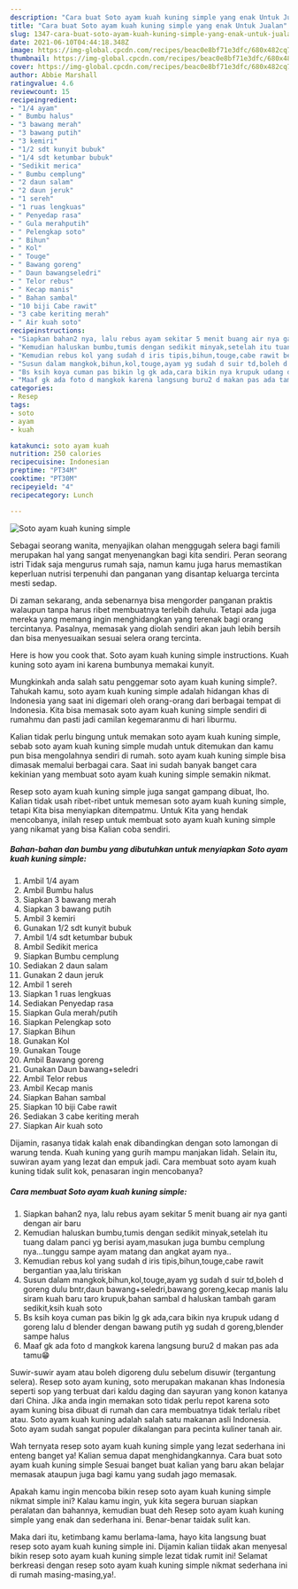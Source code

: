 ```yaml
---
description: "Cara buat Soto ayam kuah kuning simple yang enak Untuk Jualan"
title: "Cara buat Soto ayam kuah kuning simple yang enak Untuk Jualan"
slug: 1347-cara-buat-soto-ayam-kuah-kuning-simple-yang-enak-untuk-jualan
date: 2021-06-10T04:44:18.348Z
image: https://img-global.cpcdn.com/recipes/beac0e8bf71e3dfc/680x482cq70/soto-ayam-kuah-kuning-simple-foto-resep-utama.jpg
thumbnail: https://img-global.cpcdn.com/recipes/beac0e8bf71e3dfc/680x482cq70/soto-ayam-kuah-kuning-simple-foto-resep-utama.jpg
cover: https://img-global.cpcdn.com/recipes/beac0e8bf71e3dfc/680x482cq70/soto-ayam-kuah-kuning-simple-foto-resep-utama.jpg
author: Abbie Marshall
ratingvalue: 4.6
reviewcount: 15
recipeingredient:
- "1/4 ayam"
- " Bumbu halus"
- "3 bawang merah"
- "3 bawang putih"
- "3 kemiri"
- "1/2 sdt kunyit bubuk"
- "1/4 sdt ketumbar bubuk"
- "Sedikit merica"
- " Bumbu cemplung"
- "2 daun salam"
- "2 daun jeruk"
- "1 sereh"
- "1 ruas lengkuas"
- " Penyedap rasa"
- " Gula merahputih"
- " Pelengkap soto"
- " Bihun"
- " Kol"
- " Touge"
- " Bawang goreng"
- " Daun bawangseledri"
- " Telor rebus"
- " Kecap manis"
- " Bahan sambal"
- "10 biji Cabe rawit"
- "3 cabe keriting merah"
- " Air kuah soto"
recipeinstructions:
- "Siapkan bahan2 nya, lalu rebus ayam sekitar 5 menit buang air nya ganti dengan air baru"
- "Kemudian haluskan bumbu,tumis dengan sedikit minyak,setelah itu tuang dalam panci yg berisi ayam,masukan juga bumbu cemplung nya...tunggu sampe ayam matang dan angkat ayam nya.."
- "Kemudian rebus kol yang sudah d iris tipis,bihun,touge,cabe rawit bergantian yaa,lalu tiriskan"
- "Susun dalam mangkok,bihun,kol,touge,ayam yg sudah d suir td,boleh d goreng dulu bntr,daun bawang+seledri,bawang goreng,kecap manis lalu siram kuah baru taro krupuk,bahan sambal d haluskan tambah garam sedikit,ksih kuah soto"
- "Bs ksih koya cuman pas bikin lg gk ada,cara bikin nya krupuk udang d goreng lalu d blender dengan bawang putih yg sudah d goreng,blender sampe halus"
- "Maaf gk ada foto d mangkok karena langsung buru2 d makan pas ada tamu😁"
categories:
- Resep
tags:
- soto
- ayam
- kuah

katakunci: soto ayam kuah 
nutrition: 250 calories
recipecuisine: Indonesian
preptime: "PT34M"
cooktime: "PT30M"
recipeyield: "4"
recipecategory: Lunch

---
```



![Soto ayam kuah kuning simple](https://img-global.cpcdn.com/recipes/beac0e8bf71e3dfc/680x482cq70/soto-ayam-kuah-kuning-simple-foto-resep-utama.jpg)

Sebagai seorang wanita, menyajikan olahan menggugah selera bagi famili merupakan hal yang sangat menyenangkan bagi kita sendiri. Peran seorang istri Tidak saja mengurus rumah saja, namun kamu juga harus memastikan keperluan nutrisi terpenuhi dan panganan yang disantap keluarga tercinta mesti sedap.

Di zaman  sekarang, anda sebenarnya bisa mengorder panganan praktis walaupun tanpa harus ribet membuatnya terlebih dahulu. Tetapi ada juga mereka yang memang ingin menghidangkan yang terenak bagi orang tercintanya. Pasalnya, memasak yang diolah sendiri akan jauh lebih bersih dan bisa menyesuaikan sesuai selera orang tercinta. 

Here is how you cook that. Soto ayam kuah kuning simple instructions. Kuah kuning soto ayam ini karena bumbunya memakai kunyit.

Mungkinkah anda salah satu penggemar soto ayam kuah kuning simple?. Tahukah kamu, soto ayam kuah kuning simple adalah hidangan khas di Indonesia yang saat ini digemari oleh orang-orang dari berbagai tempat di Indonesia. Kita bisa memasak soto ayam kuah kuning simple sendiri di rumahmu dan pasti jadi camilan kegemaranmu di hari liburmu.

Kalian tidak perlu bingung untuk memakan soto ayam kuah kuning simple, sebab soto ayam kuah kuning simple mudah untuk ditemukan dan kamu pun bisa mengolahnya sendiri di rumah. soto ayam kuah kuning simple bisa dimasak memalui berbagai cara. Saat ini sudah banyak banget cara kekinian yang membuat soto ayam kuah kuning simple semakin nikmat.

Resep soto ayam kuah kuning simple juga sangat gampang dibuat, lho. Kalian tidak usah ribet-ribet untuk memesan soto ayam kuah kuning simple, tetapi Kita bisa menyiapkan ditempatmu. Untuk Kita yang hendak mencobanya, inilah resep untuk membuat soto ayam kuah kuning simple yang nikamat yang bisa Kalian coba sendiri.

<!--inarticleads1-->

##### Bahan-bahan dan bumbu yang dibutuhkan untuk menyiapkan Soto ayam kuah kuning simple:

1. Ambil 1/4 ayam
1. Ambil  Bumbu halus
1. Siapkan 3 bawang merah
1. Siapkan 3 bawang putih
1. Ambil 3 kemiri
1. Gunakan 1/2 sdt kunyit bubuk
1. Ambil 1/4 sdt ketumbar bubuk
1. Ambil Sedikit merica
1. Siapkan  Bumbu cemplung
1. Sediakan 2 daun salam
1. Gunakan 2 daun jeruk
1. Ambil 1 sereh
1. Siapkan 1 ruas lengkuas
1. Sediakan  Penyedap rasa
1. Siapkan  Gula merah/putih
1. Siapkan  Pelengkap soto
1. Siapkan  Bihun
1. Gunakan  Kol
1. Gunakan  Touge
1. Ambil  Bawang goreng
1. Gunakan  Daun bawang+seledri
1. Ambil  Telor rebus
1. Ambil  Kecap manis
1. Siapkan  Bahan sambal
1. Siapkan 10 biji Cabe rawit
1. Sediakan 3 cabe keriting merah
1. Siapkan  Air kuah soto


Dijamin, rasanya tidak kalah enak dibandingkan dengan soto lamongan di warung tenda. Kuah kuning yang gurih mampu manjakan lidah. Selain itu, suwiran ayam yang lezat dan empuk jadi. Cara membuat soto ayam kuah kuning tidak sulit kok, penasaran ingin mencobanya? 

<!--inarticleads2-->

##### Cara membuat Soto ayam kuah kuning simple:

1. Siapkan bahan2 nya, lalu rebus ayam sekitar 5 menit buang air nya ganti dengan air baru
1. Kemudian haluskan bumbu,tumis dengan sedikit minyak,setelah itu tuang dalam panci yg berisi ayam,masukan juga bumbu cemplung nya...tunggu sampe ayam matang dan angkat ayam nya..
1. Kemudian rebus kol yang sudah d iris tipis,bihun,touge,cabe rawit bergantian yaa,lalu tiriskan
1. Susun dalam mangkok,bihun,kol,touge,ayam yg sudah d suir td,boleh d goreng dulu bntr,daun bawang+seledri,bawang goreng,kecap manis lalu siram kuah baru taro krupuk,bahan sambal d haluskan tambah garam sedikit,ksih kuah soto
1. Bs ksih koya cuman pas bikin lg gk ada,cara bikin nya krupuk udang d goreng lalu d blender dengan bawang putih yg sudah d goreng,blender sampe halus
1. Maaf gk ada foto d mangkok karena langsung buru2 d makan pas ada tamu😁


Suwir-suwir ayam atau boleh digoreng dulu sebelum disuwir (tergantung selera). Resep soto ayam kuning, soto merupakan makanan khas Indonesia seperti sop yang terbuat dari kaldu daging dan sayuran yang konon katanya dari China. Jika anda ingin memakan soto tidak perlu repot karena soto ayam kuning bisa dibuat di rumah dan cara membuatnya tidak terlalu ribet atau. Soto ayam kuah kuning adalah salah satu makanan asli Indonesia. Soto ayam sudah sangat populer dikalangan para pecinta kuliner tanah air. 

Wah ternyata resep soto ayam kuah kuning simple yang lezat sederhana ini enteng banget ya! Kalian semua dapat menghidangkannya. Cara buat soto ayam kuah kuning simple Sesuai banget buat kalian yang baru akan belajar memasak ataupun juga bagi kamu yang sudah jago memasak.

Apakah kamu ingin mencoba bikin resep soto ayam kuah kuning simple nikmat simple ini? Kalau kamu ingin, yuk kita segera buruan siapkan peralatan dan bahannya, kemudian buat deh Resep soto ayam kuah kuning simple yang enak dan sederhana ini. Benar-benar taidak sulit kan. 

Maka dari itu, ketimbang kamu berlama-lama, hayo kita langsung buat resep soto ayam kuah kuning simple ini. Dijamin kalian tiidak akan menyesal bikin resep soto ayam kuah kuning simple lezat tidak rumit ini! Selamat berkreasi dengan resep soto ayam kuah kuning simple nikmat sederhana ini di rumah masing-masing,ya!.

